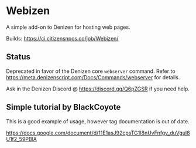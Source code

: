 # Webizen

A simple add-on to Denizen for hosting web pages.

Builds: https://ci.citizensnpcs.co/job/Webizen/

## Status

Deprecated in favor of the Denizen core `webserver` command. Refer to https://meta.denizenscript.com/Docs/Commands/webserver for details.

Ask in the Denizen Discord @ https://discord.gg/Q6pZGSR if you need help.

## Simple tutorial by BlackCoyote
This is a good example of usage, however tag documentation is out of date.

https://docs.google.com/document/d/11E1asJ92cpsTG1I8nUvFnfgv_duVgul8U1f2_59PBlA
